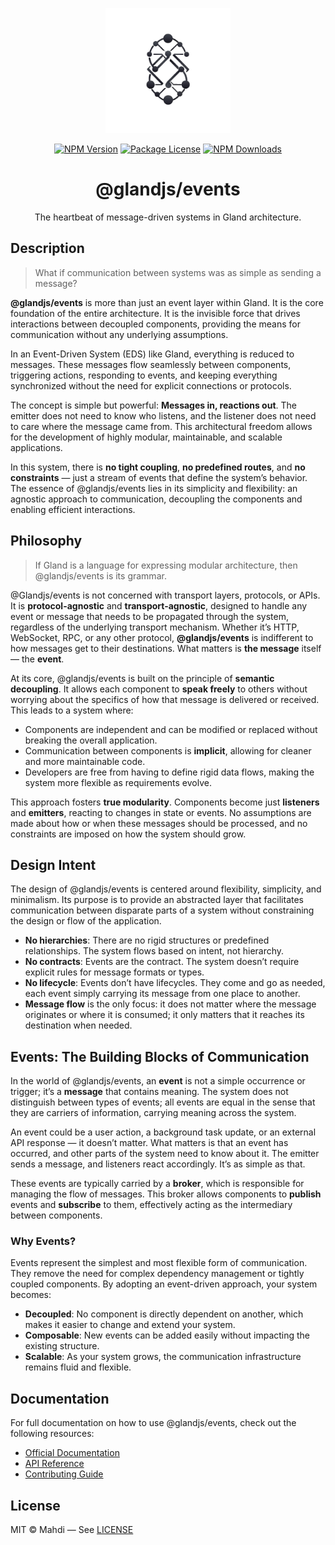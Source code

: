 <p align="center">
  <a href="#" target="blank"><img src="https://github.com/glandjs/gland/blob/main/docs/Logo.png" width="200" alt="Gland Events Logo" /></a>
</p>

<p align="center">
  <a href="https://npmjs.com/package/@glandjs/events" target="_blank"><img src="https://img.shields.io/npm/v/@glandjs/events.svg" alt="NPM Version" /></a>
  <a href="https://npmjs.com/package/@glandjs/events" target="_blank"><img src="https://img.shields.io/npm/l/@glandjs/events.svg" alt="Package License" /></a>
  <a href="https://npmjs.com/package/@glandjs/events" target="_blank"><img src="https://img.shields.io/npm/dm/@glandjs/events.svg" alt="NPM Downloads" /></a>
</p>

<h1 align="center">@glandjs/events</h1>

<p align="center">The heartbeat of message-driven systems in Gland architecture.</p>

## Description

> What if communication between systems was as simple as sending a message?

**@glandjs/events** is more than just an event layer within Gland. It is the core foundation of the entire architecture. It is the invisible force that drives interactions between decoupled components, providing the means for communication without any underlying assumptions.

In an Event-Driven System (EDS) like Gland, everything is reduced to messages. These messages flow seamlessly between components, triggering actions, responding to events, and keeping everything synchronized without the need for explicit connections or protocols.

The concept is simple but powerful: **Messages in, reactions out**. The emitter does not need to know who listens, and the listener does not need to care where the message came from. This architectural freedom allows for the development of highly modular, maintainable, and scalable applications.

In this system, there is **no tight coupling**, **no predefined routes**, and **no constraints** — just a stream of events that define the system’s behavior. The essence of @glandjs/events lies in its simplicity and flexibility: an agnostic approach to communication, decoupling the components and enabling efficient interactions.

## Philosophy

> If Gland is a language for expressing modular architecture, then @glandjs/events is its grammar.

@Glandjs/events is not concerned with transport layers, protocols, or APIs. It is **protocol-agnostic** and **transport-agnostic**, designed to handle any event or message that needs to be propagated through the system, regardless of the underlying transport mechanism. Whether it’s HTTP, WebSocket, RPC, or any other protocol, **@glandjs/events** is indifferent to how messages get to their destinations. What matters is **the message** itself — the **event**.

At its core, @glandjs/events is built on the principle of **semantic decoupling**. It allows each component to **speak freely** to others without worrying about the specifics of how that message is delivered or received. This leads to a system where:

- Components are independent and can be modified or replaced without breaking the overall application.
- Communication between components is **implicit**, allowing for cleaner and more maintainable code.
- Developers are free from having to define rigid data flows, making the system more flexible as requirements evolve.

This approach fosters **true modularity**. Components become just **listeners** and **emitters**, reacting to changes in state or events. No assumptions are made about how or when these messages should be processed, and no constraints are imposed on how the system should grow.

## Design Intent

The design of @glandjs/events is centered around flexibility, simplicity, and minimalism. Its purpose is to provide an abstracted layer that facilitates communication between disparate parts of a system without constraining the design or flow of the application.

- **No hierarchies**: There are no rigid structures or predefined relationships. The system flows based on intent, not hierarchy.
- **No contracts**: Events are the contract. The system doesn’t require explicit rules for message formats or types.
- **No lifecycle**: Events don’t have lifecycles. They come and go as needed, each event simply carrying its message from one place to another.
- **Message flow** is the only focus: it does not matter where the message originates or where it is consumed; it only matters that it reaches its destination when needed.

## Events: The Building Blocks of Communication

In the world of @glandjs/events, an **event** is not a simple occurrence or trigger; it’s a **message** that contains meaning. The system does not distinguish between types of events; all events are equal in the sense that they are carriers of information, carrying meaning across the system.

An event could be a user action, a background task update, or an external API response — it doesn’t matter. What matters is that an event has occurred, and other parts of the system need to know about it. The emitter sends a message, and listeners react accordingly. It’s as simple as that.

These events are typically carried by a **broker**, which is responsible for managing the flow of messages. This broker allows components to **publish** events and **subscribe** to them, effectively acting as the intermediary between components.

### Why Events?

Events represent the simplest and most flexible form of communication. They remove the need for complex dependency management or tightly coupled components. By adopting an event-driven approach, your system becomes:

- **Decoupled**: No component is directly dependent on another, which makes it easier to change and extend your system.
- **Composable**: New events can be added easily without impacting the existing structure.
- **Scalable**: As your system grows, the communication infrastructure remains fluid and flexible.

## Documentation

For full documentation on how to use @glandjs/events, check out the following resources:

- [Official Documentation](#)
- [API Reference](#/api)
- [Contributing Guide](./docs/CONTRIBUTING.md)

## License

MIT © Mahdi — See [LICENSE](./LICENSE)
